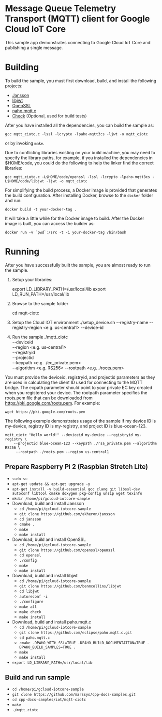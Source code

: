 # Message Queue Telemetry Transport (MQTT) client for Google Cloud IoT Core
This sample app demonstrates connecting to Google Cloud IoT Core and publishing
a single message.

# Building
To build the sample, you must first download, build, and install the following
projects:

* [Jansson](https://github.com/akheron/jansson)
* [libjwt](https://github.com/benmcollins/libjwt)
* [OpenSSL](https://github.com/openssl/openssl)
* [paho.mqtt.c](https://github.com/eclipse/paho.mqtt.c)
* [Check](https://github.com/libcheck/check) (Optional, used for build tests)

After you have installed all the dependencies, you can build the sample as:

    gcc mqtt_ciotc.c -lssl -lcrypto -lpaho-mqtt3cs -ljwt -o mqtt_ciotc

or by invoking `make`.

Due to conflicting libraries existing on your build machine, you may need to
specify the library paths, for example, if you installed the dependencies in
$HOME/code, you could do the following to help the linker find the correct
libraries:

    gcc mqtt_ciotc.c -L$HOME/code/openssl -lssl -lcrypto -lpaho-mqtt3cs -L$HOME/code/libjwt -ljwt -o mqtt_ciotc

For simplifying the build process, a Docker image is provided that generates
the build configuration. After installing Docker, browse to the `docker` folder
and run:

    docker build -t your-docker-tag .

It will take a little while for the Docker image to build. After the Docker
image is built, you can access the builder as:

    docker run -v `pwd`:/src -t -i your-docker-tag /bin/bash

# Running
After you have successfully built the sample, you are almost ready to run the
sample.

1. Setup your libraries:

    export LD_LIBRARY_PATH=/usr/local/lib
    export LD_RUN_PATH=/usr/local/lib

2. Browse to the sample folder

    cd mqtt-ciotc

3. Setup the Cloud IOT environment
    ./setup_device.sh --registry-name <Your registry id> --registry-region <e.g. us-central1> --device-id <Your device ID>

4. Run the sample
    ./mqtt_ciotc <message> \
        --deviceid <your device id>\
        --region <e.g. us-central1>\
        --registryid <your registry id>\
        --projectid <your project id>\
        --keypath <e.g. ./ec_private.pem>\
        --algorithm <e.g. RS256>
        --rootpath <e.g. ./roots.pem>

You must provide the deviceid, registryid, and projectid parameters as they are
used in calculating the client ID used for connecting to the MQTT bridge. The
ecpath parameter should point to your private EC key created when you registered
your device. The rootpath parameter specifies the roots.pem file that can be
downloaded from https://pki.google.com/roots.pem. For example:

    wget https://pki.google.com/roots.pem

The following example demonstrates usage of the sample if my device ID is
my-device, registry ID is my-registry, and project ID is blue-ocean-123.

    mqtt_ciotc "Hello world!" --deviceid my-device --registryid my-registry \
        --projectid blue-ocean-123 --keypath ./rsa_private.pem --algorithm RS256 \
         --rootpath ./roots.pem --region us-central1
    
## Prepare Raspberry Pi 2 (Raspbian Stretch Lite)
- `sudo su`
- `apt-get update && apt-get upgrade -y`
- `apt-get install -y build-essential gcc clang git libssl-dev autoconf libtool cmake doxygen pkg-config unzip wget texinfo`
- `mkdir /home/pi/gcloud-iotcore-sample`
- Download, build and install Jansson
  - `cd /home/pi/gcloud-iotcore-sample`
  - `git clone https://github.com/akheron/jansson`
  - `cd jansson`
  - `cmake .`
  - `make`
  - `make install`
- Download, build and install OpenSSL
  - `cd /home/pi/gcloud-iotcore-sample`
  - `git clone https://github.com/openssl/openssl`
  - `cd openssl`
  - `./config`
  - `make`
  - `make install`
- Download, build and install libjwt
  - `cd /home/pi/gcloud-iotcore-sample`
  - `git clone https://github.com/benmcollins/libjwt`
  - `cd libjwt`
  - `autoreconf -i`
  - `./configure`
  - `make all`
  - `make check`
  - `make install`
- Download, build and install paho.mqtt.c
  - `cd /home/pi/gcloud-iotcore-sample`
  - `git clone https://github.com/eclipse/paho.mqtt.c.git`
  - `cd paho.mqtt.c`
  - `cmake -DPAHO_WITH_SSL=TRUE -DPAHO_BUILD_DOCUMENTATION=TRUE -DPAHO_BUILD_SAMPLES=TRUE .`
  - `make`
  - `make install`
- `export LD_LIBRARY_PATH=/usr/local/lib`
## Build and run sample
- `cd /home/pi/gcloud-iotcore-sample`
- `git clone https://github.com/marssys/cpp-docs-samples.git`
- `cd cpp-docs-samples/iot/mqtt-ciotc`
- `make`
- `./mqtt_ciotc`
